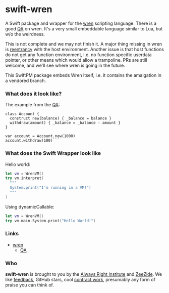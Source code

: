 # swift-wren

A Swift package and wrapper for the [wren](https://wren.io) scripting language.
There is a good [QA](https://wren.io/qa.html) on wren. It's a very small embeddable
language similar to Lua, but w/o the weirdness.

This is not complete and we may not finish it. A major thing missing in wren is 
[reentrancy](https://github.com/wren-lang/wren/issues/487)
with the host environment.
Another issue is that host functions do not get any function environment,
i.e. no function specific userdata pointer, or other means which would allow
a trampoline.
PRs are still welcome, and we'll see where wren is going in the future.

This SwiftPM package embeds Wren itself, i.e. it contains the amalgation in a vendored
branch.


### What does it look like?

The example from the [QA](https://wren.io/qa.html):

```wren
class Account {
  construct new(balance) { _balance = balance }
  withdraw(amount) { _balance = _balance - amount }
}

var account = Account.new(1000)
account.withdraw(100)```
```

### What does the Swift Wrapper look like

Hello world:

```swift
let vm = WrenVM()
try vm.interpret(
  """
  System.print("I'm running in a VM!")
  """
)
```

Using dynamicCallable:
```swift
let vm = WrenVM()
try vm.main.System.print("Hello World!")
```


### Links

- [wren](https://wren.io)
  - [QA](https://wren.io/qa.html)

### Who

**swift-wren** is brought to you by
the
[Always Right Institute](https://www.alwaysrightinstitute.com)
and
[ZeeZide](http://zeezide.de).
We like 
[feedback](https://twitter.com/ar_institute), 
GitHub stars, 
cool [contract work](http://zeezide.com/en/services/services.html),
presumably any form of praise you can think of.
